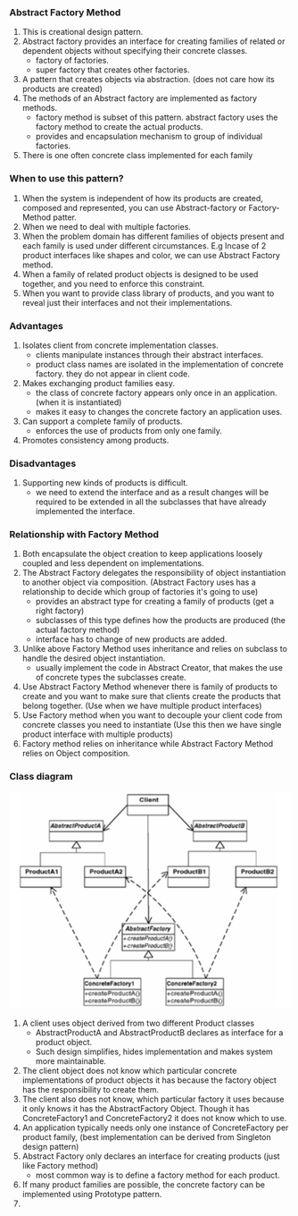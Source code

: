 ### Abstract Factory Method
1.  This is creational design pattern.
2.  Abstract factory provides an interface for creating families of related or dependent objects
without specifying their concrete classes.
    * factory of factories.
    * super factory that creates other factories.
3.  A pattern that creates objects via abstraction. (does not care how its products are created)
4.  The methods of an Abstract factory are implemented as factory methods.
    * factory method is subset of this pattern. abstract factory uses the factory method to create the actual products.
    * provides and encapsulation mechanism to group of individual factories.
5.  There is one often concrete class implemented for each family

### When to use this pattern?
1.  When the system is independent of how its products are created, composed and represented, you can use Abstract-factory or Factory-Method patter.
2.  When we need to deal with multiple factories.
3.  When the problem domain has different families of objects present and each family is used under different circumstances. E.g Incase of 2 product interfaces like shapes and color, we can use Abstract Factory method.
4.  When a family of related product objects is designed to be used together, and you need to enforce this constraint.
5.  When you want to provide class library of products, and you want to reveal just their interfaces and not their implementations.

### Advantages
1.  Isolates client from concrete implementation classes.
    * clients manipulate instances through their abstract interfaces.
    * product class names are isolated in the implementation of concrete factory. they do not appear in client code.
2.  Makes exchanging product families easy.
    * the class of concrete factory appears only once in an application. (when it is instantiated)
    * makes it easy to changes the concrete factory an application uses.
3.  Can support a complete family of products.
    * enforces the use of products from only one family.
4.  Promotes consistency among products.

### Disadvantages
1.  Supporting new kinds of products is difficult.
    * we need to extend the interface and as a result changes will be required to be extended in all the subclasses that have already implemented the interface.

### Relationship with Factory Method

1.  Both encapsulate the object creation to keep applications loosely coupled and less dependent on implementations.
2.  The Abstract Factory delegates the responsibility of object instantiation to another object via composition. (Abstract Factory uses has a relationship to decide which group of factories it's going to use)
    * provides an abstract type for creating a family of products (get a right factory)
    * subclasses of this type defines how the products are produced (the actual factory method)
    * interface has to change of new products are added.
3. Unlike above Factory Method uses inheritance and relies on subclass to handle the desired object instantiation.
    * usually implement the code in Abstract Creator, that makes the use of concrete types the subclasses create.
4.  Use Abstract Factory Method whenever there is family of products to create and you want to make sure that clients create the products that belong together. (Use when we have multiple product interfaces)
5.  Use Factory method when you want to decouple your client code from concrete classes you need to instantiate (Use this then we have single product interface with multiple products)
6. Factory method relies on inheritance while Abstract Factory Method relies on Object composition.


### Class diagram 

![alt text](abstract_factory_method_class_diagram.png "Abstract Factory Method class diagram")

1.  A client uses object derived from two different Product classes
    * AbstractProductA and AbstractProductB declares as interface for a product object.
    * Such design simplifies, hides implementation and makes system more maintainable.
2.  The client object does not know which particular concrete implementations of product objects it has because the factory object has the responsibility to create them.
3.  The client also does not know, which particular factory it uses because it only knows it has the AbstractFactory Object. Though it has ConcreteFactory1 and ConcreteFactory2 it does not know which to use.
4.  An application typically needs only one instance of ConcreteFactory per product family, (best implementation can be derived from Singleton design pattern)
5.  Abstract Factory only declares an interface for creating products (just like Factory method)
    * most common way is to define a factory method for each product.
6.  If many product families are possible, the concrete factory can be implemented using Prototype pattern.
7.  
